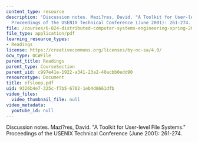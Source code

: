 ```yaml
---
content_type: resource
description: 'Discussion notes. Mazi?res, David. "A Toolkit for User-level File Systems."
  Proceedings of the USENIX Technical Conference (June 2001): 261-274.'
file: /courses/6-824-distributed-computer-systems-engineering-spring-2006/9326b4e7325cf7b567021eb4d8661dfb_nfsloop.pdf
file_type: application/pdf
learning_resource_types:
- Readings
license: https://creativecommons.org/licenses/by-nc-sa/4.0/
ocw_type: OCWFile
parent_title: Readings
parent_type: CourseSection
parent_uid: c997e41e-1922-a341-23a2-40acbb0edd90
resourcetype: Document
title: nfsloop.pdf
uid: 9326b4e7-325c-f7b5-6702-1eb4d8661dfb
video_files:
  video_thumbnail_file: null
video_metadata:
  youtube_id: null
---
```

Discussion notes. Mazi?res, David. "A Toolkit for User-level File Systems." Proceedings of the USENIX Technical Conference (June 2001): 261-274.